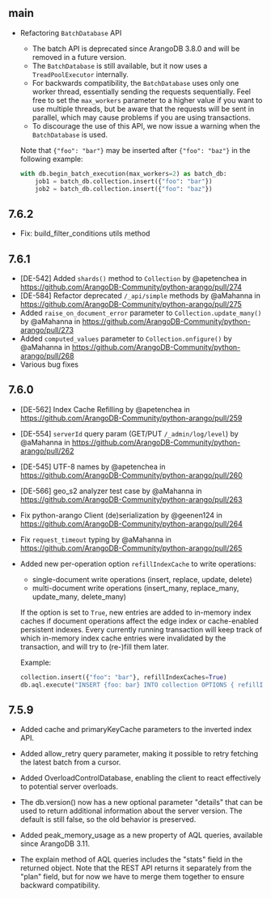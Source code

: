 main
-----

* Refactoring `BatchDatabase` API

  - The batch API is deprecated since ArangoDB 3.8.0 and will be removed in a future version.
  - The `BatchDatabase` is still available, but it now uses a `TreadPoolExecutor` internally.
  - For backwards compatibility, the `BatchDatabase` uses only one worker thread, essentially
    sending the requests sequentially. Feel free to set the `max_workers` parameter to a higher
    value if you want to use multiple threads, but be aware that the requests will be sent in
    parallel, which may cause problems if you are using transactions.
  - To discourage the use of this API, we now issue a warning when the `BatchDatabase` is used.

  Note that `{"foo": "bar"}` may be inserted after `{"foo": "baz"}` in the following example:
  ```python
  with db.begin_batch_execution(max_workers=2) as batch_db:
      job1 = batch_db.collection.insert({"foo": "bar"})
      job2 = batch_db.collection.insert({"foo": "baz"})
  ```

7.6.2
-----

* Fix: build_filter_conditions utils method

7.6.1
-----

* [DE-542] Added `shards()` method to `Collection` by @apetenchea in https://github.com/ArangoDB-Community/python-arango/pull/274
* [DE-584] Refactor deprecated `/_api/simple` methods by @aMahanna in https://github.com/ArangoDB-Community/python-arango/pull/275
* Added `raise_on_document_error` parameter to `Collection.update_many()` by @aMahanna in https://github.com/ArangoDB-Community/python-arango/pull/273
* Added `computed_values` parameter to `Collection.onfigure()` by @aMahanna in https://github.com/ArangoDB-Community/python-arango/pull/268
* Various bug fixes

7.6.0
-----

* [DE-562] Index Cache Refilling by @apetenchea in https://github.com/ArangoDB-Community/python-arango/pull/259

* [DE-554] `serverId` query param (GET/PUT `/_admin/log/level`) by @aMahanna in https://github.com/ArangoDB-Community/python-arango/pull/262

* [DE-545] UTF-8 names by @apetenchea in https://github.com/ArangoDB-Community/python-arango/pull/260

* [DE-566] geo_s2 analyzer test case by @aMahanna in https://github.com/ArangoDB-Community/python-arango/pull/263

* Fix python-arango Client (de)serialization by @geenen124 in https://github.com/ArangoDB-Community/python-arango/pull/264

* Fix `request_timeout` typing by @aMahanna in https://github.com/ArangoDB-Community/python-arango/pull/265

* Added new per-operation option `refillIndexCache` to write operations:

  - single-document write operations (insert, replace, update, delete)
  - multi-document write operations (insert_many, replace_many, update_many, delete_many)

  If the option is set to `True`, new entries are added to in-memory index caches if
  document operations affect the edge index or cache-enabled persistent indexes. Every
  currently running transaction will keep track of which in-memory index cache entries
  were invalidated by the transaction, and will try to (re-)fill them later.

  Example:
  ```python
  collection.insert({"foo": "bar"}, refillIndexCaches=True)
  db.aql.execute("INSERT {foo: bar} INTO collection OPTIONS { refillIndexCaches: true }")
  ```

7.5.9
-----

* Added cache and primaryKeyCache parameters to the inverted index API.

* Added allow_retry query parameter, making it possible to retry fetching the latest batch from a cursor.

* Added OverloadControlDatabase, enabling the client to react effectively to potential server overloads.

* The db.version() now has a new optional parameter "details" that can be used to return additional information about
  the server version. The default is still false, so the old behavior is preserved.

* Added peak_memory_usage as a new property of AQL queries, available since ArangoDB 3.11.

* The explain method of AQL queries includes the "stats" field in the returned object. Note that the REST API returns
  it separately from the "plan" field, but for now we have to merge them together to ensure backward compatibility.
